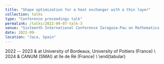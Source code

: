 ```yaml
---
title: "Shape optimization for a heat exchanger with a thin layer"
collection: talks
type: "Conference proceedings talk"
permalink: /talks/2022-09-07-talk-3
venue: "Sixteenth International Conference Zaragoza-Pau on Mathematics and its Applications"
date: 2022-09-
location: "Jaca, Spain"
---
```


2022 -- 2023 &  at University of Bordeaux, University of Poitiers (France) \\
2024 & CANUM (SMAI) at île de Ré (France) \\
\end{tabular} 

